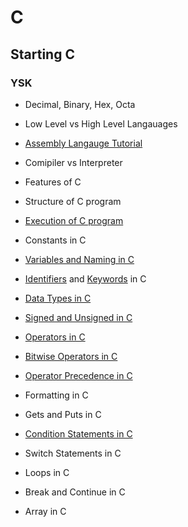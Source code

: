 # C

## Starting C

### YSK

- Decimal, Binary, Hex, Octa
- Low Level vs High Level Langauages
- [Assembly Langauge Tutorial](https://www.youtube.com/watch?v=zEuvNYe7WG0)
- Comipiler vs Interpreter

- Features of C  
- Structure of C program
- [Execution of C program](https://www.javatpoint.com/flow-of-c-program)
- Constants in C
- [Variables and Naming in C](https://www.javatpoint.com/variables-in-c)
- [Identifiers](https://www.javatpoint.com/c-identifiers) and [Keywords](https://www.javatpoint.com/keywords-in-c) in C
- [Data Types in C](https://www.javatpoint.com/data-types-in-c)
- [Signed and Unsigned in C](https://www.geeksforgeeks.org/int-1-sign-bit-31-data-bits-keyword-in-c/)
- [Operators in C](https://www.javatpoint.com/c-operators)
- [Bitwise Operators in C](https://www.javatpoint.com/bitwise-operator-in-c)
- [Operator Precedence in C](https://www.javatpoint.com/c-operators)
- Formatting in C
- Gets and Puts in C
- [Condition Statements in C](https://www.javatpoint.com/c-if-else)
- Switch Statements in C
- Loops in C
- Break and Continue in C
- Array in C
